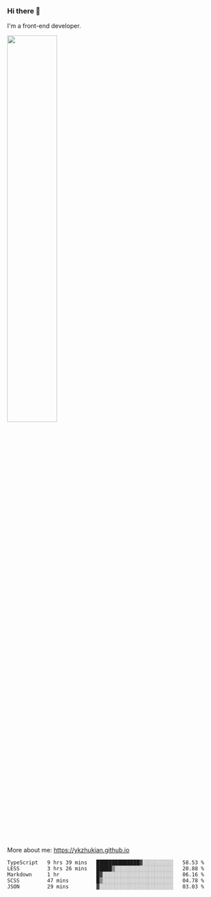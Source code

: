 ### Hi there 👋

I'm a front-end developer.

[<img width="48%" src="https://github-readme-stats.vercel.app/api?username=ykzhukian&show_icons=true&theme=dracula">](https://github.com/anuraghazra/github-readme-stats)

More about me: 
https://ykzhukian.github.io

<!--START_SECTION:waka-->
```text
TypeScript   9 hrs 39 mins   ██████████████▓░░░░░░░░░░   58.53 % 
LESS         3 hrs 26 mins   █████▒░░░░░░░░░░░░░░░░░░░   20.88 % 
Markdown     1 hr            █▓░░░░░░░░░░░░░░░░░░░░░░░   06.16 % 
SCSS         47 mins         █▒░░░░░░░░░░░░░░░░░░░░░░░   04.78 % 
JSON         29 mins         ▓░░░░░░░░░░░░░░░░░░░░░░░░   03.03 % 
```
<!--END_SECTION:waka-->
